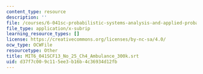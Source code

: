 ```yaml
---
content_type: resource
description: ''
file: /courses/6-041sc-probabilistic-systems-analysis-and-applied-probability-fall-2013/d37f7c009c115ee3b16b4c36934d12fb_MIT6_041SCF13_No_25_Ch4_Ambulance_300k.vtt
file_type: application/x-subrip
learning_resource_types: []
license: https://creativecommons.org/licenses/by-nc-sa/4.0/
ocw_type: OCWFile
resourcetype: Other
title: MIT6_041SCF13_No_25_Ch4_Ambulance_300k.srt
uid: d37f7c00-9c11-5ee3-b16b-4c36934d12fb
---
```

